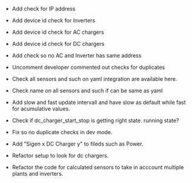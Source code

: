 - Add check for IP address
- Add device id check for Inverters
- Add device id check for AC chargers
- Add device id check for DC chargers
- Add check so no AC and Inverter has same address
- Uncomment developer commented out checks for duplicates
- Check all sensors and such on yaml integration are available here.
- Check name on all sensors and such if can be same as yaml

- Add slow and fast update intervall and have slow as default while fast for acumulative values.
- Check if dc_charger_start_stop is getting right state. running state?
- Fix so no duplicate checks in dev mode.
- Add "Sigen x DC Charger y" to fileds such as Power.
- Refactor setup to look for dc chargers.
- Refactor the code for calculated sensors to take in acccount multiple plants and inverters.